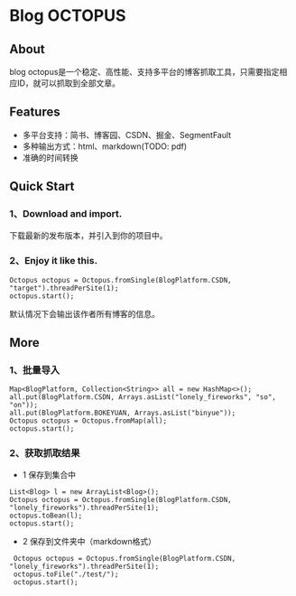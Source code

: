 # Blog OCTOPUS

## About

blog octopus是一个稳定、高性能、支持多平台的博客抓取工具，只需要指定相应ID，就可以抓取到全部文章。

## Features
  * 多平台支持：简书、博客园、CSDN、掘金、SegmentFault
  * 多种输出方式：html、markdown(TODO: pdf)
  * 准确的时间转换
  
## Quick Start

  ### 1、Download and import.
  下载最新的发布版本，并引入到你的项目中。
  ### 2、Enjoy it like this.
  
  ```
  Octopus octopus = Octopus.fromSingle(BlogPlatform.CSDN, "target").threadPerSite(1);
  octopus.start();
  ```
  默认情况下会输出该作者所有博客的信息。
  
## More
  ### 1、批量导入
  ```
  Map<BlogPlatform, Collection<String>> all = new HashMap<>();
  all.put(BlogPlatform.CSDN, Arrays.asList("lonely_fireworks", "so", "on"));
  all.put(BlogPlatform.BOKEYUAN, Arrays.asList("binyue"));
  Octopus octopus = Octopus.fromMap(all);
  octopus.start();
  ```
  
  ### 2、获取抓取结果
  * 1 保存到集合中
  ```
  List<Blog> l = new ArrayList<Blog>();
  Octopus octopus = Octopus.fromSingle(BlogPlatform.CSDN, "lonely_fireworks").threadPerSite(1);
  octopus.toBean(l);
  octopus.start();
  ```
  * 2 保存到文件夹中（markdown格式）
  ```
   Octopus octopus = Octopus.fromSingle(BlogPlatform.CSDN, "lonely_fireworks").threadPerSite(1);
   octopus.toFile("./test/");
   octopus.start();
```
  
  